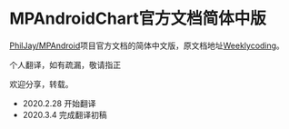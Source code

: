 # MPAndroidChart官方文档简体中版

[PhilJay/MPAndroid](https://github.com/PhilJay/MPAndroidChart)项目官方文档的简体中文版，原文档地址[Weeklycoding](https://weeklycoding.com/mpandroidchart/)。

个人翻译，如有疏漏，敬请指正

欢迎分享，转载。

* 2020.2.28 开始翻译
* 2020.3.4 完成翻译初稿

